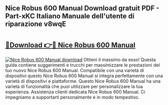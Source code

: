 ## Nice Robus 600 Manual Download gratuit PDF - Part-xKC Italiano Manuale dell'utente di riparazione v8wqE

# <h2><a href="http://dff3mi.blite.top/?on=Nice+Robus+600+Manual">🔗Download 👉🔴 Nice Robus 600 Manual</a></h2>

[![Nice Robus 600 Manual download](https://i.imgur.com/lujVjoI.png)](http://dff3mi.blite.top/?on=Nice+Robus+600+Manual)
Ottieni il massimo da esso! Questa guida contiene suggerimenti e trucchi per massimizzare le prestazioni del tuo nuovo Nice Robus 600 Manual. Compatibile con una varietà di dispositivi questo Nice Robus 600 Manual si integra perfettamente con una varietà di dispositivi e piattaforme. Questo Nice Robus 600 Manual ha una varietà di funzionalità che puoi utilizzare per personalizzare la tua esperienza. Assistenza clienti dedicata Nice Robus 600 Manual. Ci impegniamo a supportarti personalmente e in modo tempestivo.
